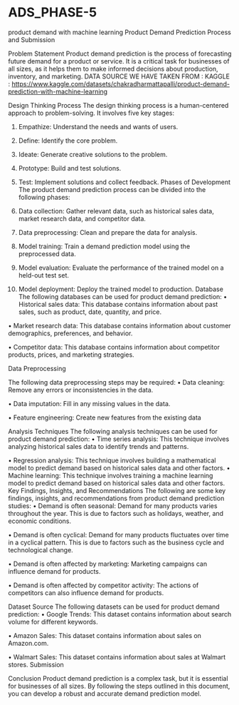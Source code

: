 # ADS_PHASE-5
product demand with machine learning
Product Demand Prediction Process and Submission

Problem Statement
Product demand prediction is the process of forecasting future demand for a product or service. It is a critical task for businesses of all sizes, as it helps them to make informed decisions about production, inventory, and marketing.
DATA SOURCE WE HAVE TAKEN FROM :
KAGGLE :  https://www.kaggle.com/datasets/chakradharmattapalli/product-demand-prediction-with-machine-learning

Design Thinking Process
The design thinking process is a human-centered approach to problem-solving. It involves five key stages:
1.	Empathize: Understand the needs and wants of users.

2.	Define: Identify the core problem.

3.	Ideate: Generate creative solutions to the problem.

4.	Prototype: Build and test solutions.

5.	Test: Implement solutions and collect feedback.
Phases of Development
The product demand prediction process can be divided into the following phases:
1.	Data collection: Gather relevant data, such as historical sales data, market research data, and competitor data.

2.	Data preprocessing: Clean and prepare the data for analysis.

3.	Model training: Train a demand prediction model using the preprocessed data.

4.	Model evaluation: Evaluate the performance of the trained model on a held-out test set.

5.	Model deployment: Deploy the trained model to production.
Database
The following databases can be used for product demand prediction:
•	Historical sales data: This database contains information about past sales, such as product, date, quantity, and price.

•	Market research data: This database contains information about customer demographics, preferences, and behavior.

•	Competitor data: This database contains information about competitor products, prices, and marketing strategies.

Data Preprocessing

The following data preprocessing steps may be required:
•	Data cleaning: Remove any errors or inconsistencies in the data.

•	Data imputation: Fill in any missing values in the data.

•	Feature engineering: Create new features from the existing data

Analysis Techniques
The following analysis techniques can be used for product demand prediction:
•	Time series analysis: This technique involves analyzing historical sales data to identify trends and patterns.

•	Regression analysis: This technique involves building a mathematical model to predict demand based on historical sales data and other factors.
•	Machine learning: This technique involves training a machine learning model to predict demand based on historical sales data and other factors.
Key Findings, Insights, and Recommendations
The following are some key findings, insights, and recommendations from product demand prediction studies:
•	Demand is often seasonal: Demand for many products varies throughout the year. This is due to factors such as holidays, weather, and economic conditions.

•	Demand is often cyclical: Demand for many products fluctuates over time in a cyclical pattern. This is due to factors such as the business cycle and technological change.


•	Demand is often affected by marketing: Marketing campaigns can influence demand for products.

•	Demand is often affected by competitor activity: The actions of competitors can also influence demand for products.


Dataset Source
The following datasets can be used for product demand prediction:
•	Google Trends: This dataset contains information about search volume for different keywords.

•	Amazon Sales: This dataset contains information about sales on Amazon.com.

•	Walmart Sales: This dataset contains information about sales at Walmart stores.
Submission

Conclusion
Product demand prediction is a complex task, but it is essential for businesses of all sizes. By following the steps outlined in this document, you can develop a robust and accurate demand prediction model.
